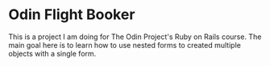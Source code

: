 # Odin Flight Booker

This is a project I am doing for The Odin Project's Ruby on Rails course. The
main goal here is to learn how to use nested forms to created multiple objects 
with a single form.
